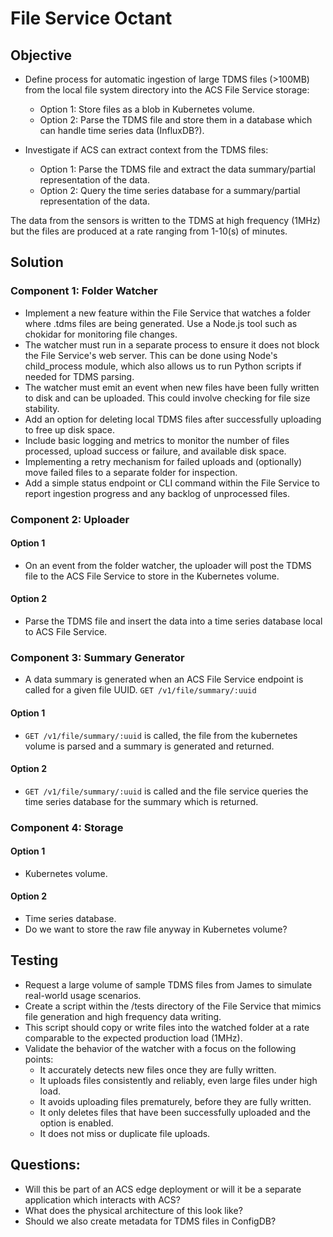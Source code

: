 
# File Service Octant

## Objective

- Define process for automatic ingestion of large TDMS files (>100MB) from the local file system directory into
the ACS File Service storage:
  - Option 1: Store files as a blob in Kubernetes volume. 
  - Option 2: Parse the TDMS file and store them in a database which can handle time series data (InfluxDB?). 

- Investigate if ACS can extract context from the TDMS files:
  - Option 1: Parse the TDMS file and extract the data summary/partial representation of the data. 
  - Option 2: Query the time series database for a summary/partial representation of the data.

The data from the sensors is written to the TDMS at high frequency (1MHz) but the files are produced at a rate ranging
from 1-10(s) of minutes.
 
## Solution 

### Component 1: Folder Watcher
- Implement a new feature within the File Service that watches a folder where .tdms files are being generated. Use a Node.js 
tool such as chokidar for monitoring file changes.
- The watcher must run in a separate process to ensure it does not block the File Service's web server. This can be done 
using Node's child_process module, which also allows us to run Python scripts if needed for TDMS parsing.
- The watcher must emit an event when new files have been fully written to disk and can be uploaded. This could involve checking for file 
size stability.
- Add an option for deleting local TDMS files after successfully uploading to free up disk space.
- Include basic logging and metrics to monitor the number of files processed, upload success or failure, and available disk space.
- Implementing a retry mechanism for failed uploads and (optionally) move failed files to a separate folder for inspection.
- Add a simple status endpoint or CLI command within the File Service to report ingestion progress and any backlog of unprocessed files.

### Component 2: Uploader
#### Option 1
 - On an event from the folder watcher, the uploader will post the TDMS file to the ACS File Service to store in the Kubernetes volume. 

#### Option 2
- Parse the TDMS file and insert the data into a time series database local to ACS File Service. 

### Component 3: Summary Generator
- A data summary is generated when an ACS File Service endpoint is called for a given file UUID.
  `GET /v1/file/summary/:uuid`

#### Option 1
- `GET /v1/file/summary/:uuid` is called, the file from the kubernetes volume is parsed and a summary is generated and returned. 
#### Option 2
- `GET /v1/file/summary/:uuid` is called and the file service queries the time series database for the summary which is returned. 

### Component 4: Storage

#### Option 1 
- Kubernetes volume.
#### Option 2 
- Time series database. 
- Do we want to store the raw file anyway in Kubernetes volume? 

## Testing
- Request a large volume of sample TDMS files from James to simulate real-world usage scenarios.
- Create a script within the /tests directory of the File Service that mimics file generation and high frequency data writing. 
- This script should copy or write files into the watched folder at a rate comparable to the expected production load (1MHz).
- Validate the behavior of the watcher with a focus on the following points:
  - It accurately detects new files once they are fully written.
  - It uploads files consistently and reliably, even large files under high load.
  - It avoids uploading files prematurely, before they are fully written.
  - It only deletes files that have been successfully uploaded and the option is enabled.
  - It does not miss or duplicate file uploads.

## Questions: 
 - Will this be part of an ACS edge deployment or will it be a separate application which interacts with ACS? 
 - What does the physical architecture of this look like? 
 - Should we also create metadata for TDMS files in ConfigDB?

